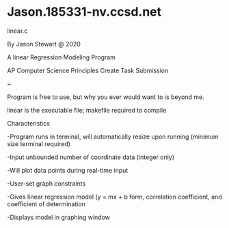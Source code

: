 # Jason.185331-nv.ccsd.net

linear.c

By Jason Stewart @ 2020

A linear Regression Modeling Program

AP Computer Science Principles Create Task Submission

~

Program is free to use, but why you ever would want to is beyond me.

linear is the executable file; makefile required to compile

Characteristics

  -Program runs in terminal, will automatically resize upon running (minimum size terminal required)
  
  -Input unbounded number of coordinate data (integer only)
  
  -Will plot data points during real-time input
  
  -User-set graph constraints
  
  -Gives linear regression model (y = mx + b form, correlation coefficient, and coefficient of determination
  
  -Displays model in graphing window
  
